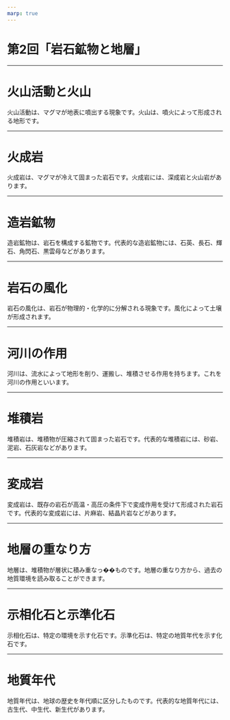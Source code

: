 ```yaml
---
marp: true
---
```


# 第2回「岩石鉱物と地層」

---

# 火山活動と火山

火山活動は、マグマが地表に噴出する現象です。火山は、噴火によって形成される地形です。

---

# 火成岩

火成岩は、マグマが冷えて固まった岩石です。火成岩には、深成岩と火山岩があります。

---

# 造岩鉱物

造岩鉱物は、岩石を構成する鉱物です。代表的な造岩鉱物には、石英、長石、輝石、角閃石、黒雲母などがあります。

---

# 岩石の風化

岩石の風化は、岩石が物理的・化学的に分解される現象です。風化によって土壌が形成されます。

---

# 河川の作用

河川は、流水によって地形を削り、運搬し、堆積させる作用を持ちます。これを河川の作用といいます。

---

# 堆積岩

堆積岩は、堆積物が圧縮されて固まった岩石です。代表的な堆積岩には、砂岩、泥岩、石灰岩などがあります。

---

# 変成岩

変成岩は、既存の岩石が高温・高圧の条件下で変成作用を受けて形成された岩石です。代表的な変成岩には、片麻岩、結晶片岩などがあります。

---

# 地層の重なり方

地層は、堆積物が層状に積み重なっ��ものです。地層の重なり方から、過去の地質環境を読み取ることができます。

---

# 示相化石と示準化石

示相化石は、特定の環境を示す化石です。示準化石は、特定の地質年代を示す化石です。

---

# 地質年代

地質年代は、地球の歴史を年代順に区分したものです。代表的な地質年代には、古生代、中生代、新生代があります。

